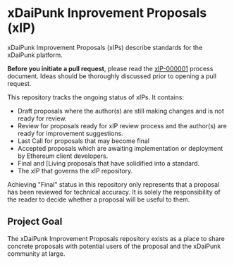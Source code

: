 # xDaiPunk Inprovement Proposals (xIP)



xDaiPunk Improvement Proposals (xIPs) describe standards for the xDaiPunk platform.

**Before you initiate a pull request**, please read the [xIP-000001](https://github.com/xDaiPunks/xIP/blob/main/xIPs/xIP-000001.md) process document. Ideas should be thoroughly discussed prior to opening a pull request.

This repository tracks the ongoing status of xIPs. It contains:

- Draft proposals where the author(s) are still making changes and is not ready for review.
- Review for proposals ready for xIP review process and the author(s) are ready for improvement suggestions.
- Last Call for proposals that may become final
- Accepted proposals which are awaiting implementation or deployment by Ethereum client developers.
- Final and [Living proposals that have solidified into a standard.
- The xIP that governs the xIP repository.

Achieving "Final" status in this repository only represents that a proposal has been reviewed for technical accuracy. It is solely the responsibility of the reader to decide whether a proposal will be useful to them.

## Project Goal

The xDaiPunk Improvement Proposals repository exists as a place to share concrete proposals with potential users of the proposal and the xDaiPunk community at large.
